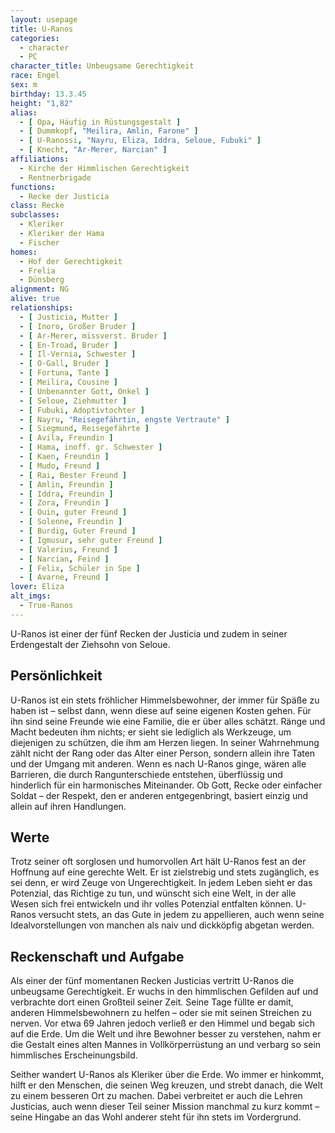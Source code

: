 ```yaml
---
layout: usepage
title: U-Ranos
categories:
  - character
  - PC
character_title: Unbeugsame Gerechtigkeit
race: Engel
sex: m
birthday: 13.3.45
height: "1,82"
alias:
  - [ Opa, Häufig in Rüstungsgestalt ]
  - [ Dummkopf, "Meilira, Amlin, Farone" ]
  - [ U-Ranossi, "Nayru, Eliza, Iddra, Seloue, Fubuki" ]
  - [ Knecht, "Ar-Merer, Narcian" ]
affiliations:
  - Kirche der Himmlischen Gerechtigkeit
  - Rentnerbrigade
functions:
  - Recke der Justicia
class: Recke
subclasses:
  - Kleriker
  - Kleriker der Hama
  - Fischer
homes:
  - Hof der Gerechtigkeit
  - Frelia
  - Dünsberg
alignment: NG
alive: true
relationships:
  - [ Justicia, Mutter ]
  - [ Inoro, Großer Bruder ]
  - [ Ar-Merer, missverst. Bruder ]
  - [ En-Troad, Bruder ]
  - [ Il-Vernia, Schwester ]
  - [ O-Gall, Bruder ]
  - [ Fortuna, Tante ]
  - [ Meilira, Cousine ]
  - [ Unbenannter Gott, Onkel ]
  - [ Seloue, Ziehmutter ]
  - [ Fubuki, Adoptivtochter ]
  - [ Nayru, "Reisegefährtin, engste Vertraute" ]
  - [ Siegmund, Reisegefährte ]
  - [ Avila, Freundin ]
  - [ Hama, inoff. gr. Schwester ]
  - [ Kaen, Freundin ]
  - [ Mudo, Freund ]
  - [ Rai, Bester Freund ]
  - [ Amlin, Freundin ]
  - [ Iddra, Freundin ]
  - [ Zora, Freundin ]
  - [ Ouin, guter Freund ]
  - [ Solenne, Freundin ]
  - [ Burdig, Guter Freund ]
  - [ Igmusur, sehr guter Freund ]
  - [ Valerius, Freund ]
  - [ Narcian, Feind ]
  - [ Felix, Schüler in Spe ]
  - [ Avarne, Freund ]
lover: Eliza
alt_imgs:
  - True-Ranos
---
```


U-Ranos ist einer der fünf Recken der Justicia und zudem in seiner Erdengestalt der Ziehsohn von Seloue.

<!--more-->

## Persönlichkeit

U-Ranos ist ein stets fröhlicher Himmelsbewohner, der immer für Späße zu haben ist – selbst dann, wenn diese auf seine
eigenen Kosten gehen. Für ihn sind seine Freunde wie eine Familie, die er über alles schätzt. Ränge und Macht bedeuten
ihm nichts; er sieht sie lediglich als Werkzeuge, um diejenigen zu schützen, die ihm am Herzen liegen. In seiner
Wahrnehmung zählt nicht der Rang oder das Alter einer Person, sondern allein ihre Taten und der Umgang mit anderen. Wenn
es nach U-Ranos ginge, wären alle Barrieren, die durch Rangunterschiede entstehen, überflüssig und hinderlich für ein
harmonisches Miteinander. Ob Gott, Recke oder einfacher Soldat – der Respekt, den er anderen entgegenbringt, basiert
einzig und allein auf ihren Handlungen.

## Werte

Trotz seiner oft sorglosen und humorvollen Art hält U-Ranos fest an der Hoffnung auf eine gerechte Welt. Er ist
zielstrebig und stets zugänglich, es sei denn, er wird Zeuge von Ungerechtigkeit. In jedem Leben sieht er das Potenzial,
das Richtige zu tun, und wünscht sich eine Welt, in der alle Wesen sich frei entwickeln und ihr volles Potenzial
entfalten können. U-Ranos versucht stets, an das Gute in jedem zu appellieren, auch wenn seine Idealvorstellungen von
manchen als naiv und dickköpfig abgetan werden.

## Reckenschaft und Aufgabe

Als einer der fünf momentanen Recken Justicias vertritt U-Ranos die unbeugsame Gerechtigkeit. Er wuchs in den
himmlischen Gefilden auf und verbrachte dort einen Großteil seiner Zeit. Seine Tage füllte er damit, anderen
Himmelsbewohnern zu helfen – oder sie mit seinen Streichen zu nerven. Vor etwa 69 Jahren jedoch verließ er den Himmel
und begab sich auf die Erde. Um die Welt und ihre Bewohner besser zu verstehen, nahm er die Gestalt eines alten Mannes
in Vollkörperrüstung an und verbarg so sein himmlisches Erscheinungsbild.

Seither wandert U-Ranos als Kleriker über die Erde. Wo immer er hinkommt, hilft er den Menschen, die seinen Weg kreuzen,
und strebt danach, die Welt zu einem besseren Ort zu machen. Dabei verbreitet er auch die Lehren Justicias, auch wenn
dieser Teil seiner Mission manchmal zu kurz kommt – seine Hingabe an das Wohl anderer steht für ihn stets im
Vordergrund.